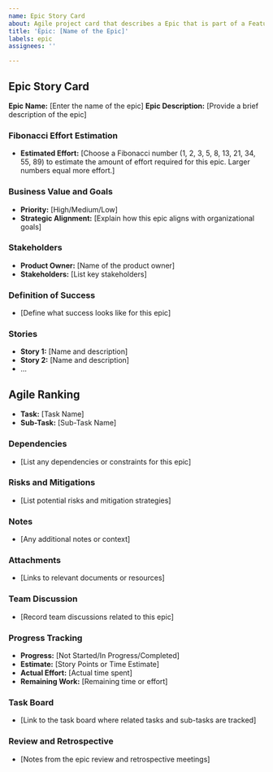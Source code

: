 ```yaml
---
name: Epic Story Card
about: Agile project card that describes a Epic that is part of a Feature
title: 'Epic: [Name of the Epic]'
labels: epic
assignees: ''

---
```


## Epic Story Card

**Epic Name:** [Enter the name of the epic]
**Epic Description:** [Provide a brief description of the epic]

### Fibonacci Effort Estimation

- **Estimated Effort:** [Choose a Fibonacci number (1, 2, 3, 5, 8, 13, 21, 34, 55, 89) to estimate the amount of effort required for this epic. Larger numbers equal more effort.]

### Business Value and Goals

- **Priority:** [High/Medium/Low] <!-- Set the priority based on business value -->
- **Strategic Alignment:** [Explain how this epic aligns with organizational goals]

### Stakeholders

- **Product Owner:** [Name of the product owner]
- **Stakeholders:** [List key stakeholders]

### Definition of Success

- [Define what success looks like for this epic]

### Stories

- **Story 1:** [Name and description]
- **Story 2:** [Name and description]
- ...

## Agile Ranking

- **Task:** [Task Name]
- **Sub-Task:** [Sub-Task Name]

### Dependencies

- [List any dependencies or constraints for this epic]

### Risks and Mitigations

- [List potential risks and mitigation strategies]

### Notes

- [Any additional notes or context]

### Attachments

- [Links to relevant documents or resources]

### Team Discussion

- [Record team discussions related to this epic]

### Progress Tracking

- **Progress:** [Not Started/In Progress/Completed]
- **Estimate:** [Story Points or Time Estimate]
- **Actual Effort:** [Actual time spent]
- **Remaining Work:** [Remaining time or effort]

### Task Board

- [Link to the task board where related tasks and sub-tasks are tracked]

### Review and Retrospective

- [Notes from the epic review and retrospective meetings]
